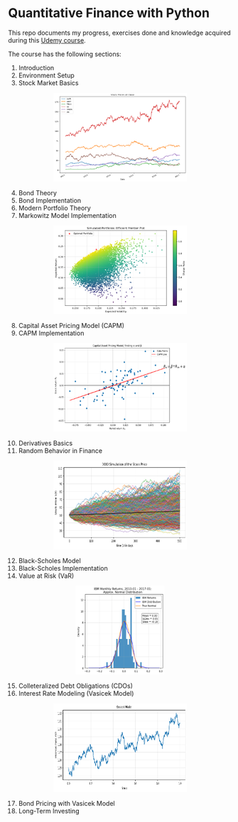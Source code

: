 # Quantitative Finance with Python

This repo documents my progress, exercises done and knowledge acquired during this [Udemy course](https://www.udemy.com/course/quantitative-finance-algorithmic-trading-in-python/).

The course has the following sections:
1. Introduction
2. Environment Setup
3. Stock Market Basics
<p align="center">
<img src="images/stocks.png" width="300" height="200" />
</p>

4. Bond Theory
5. Bond Implementation
6. Modern Portfolio Theory
7. Markowitz Model Implementation
<p align="center">
<img src="images/markowitz.png" width="300" height="200" />
</p>

8. Capital Asset Pricing Model (CAPM)
9. CAPM Implementation
<p align="center">
<img src="images/capm.png" width="300" height="200" />
</p>

10. Derivatives Basics
11. Random Behavior in Finance
<p align="center">
<img src="images/random_walk.png" width="300" height="200" />
</p>

12. Black-Scholes Model
13. Black-Scholes Implementation
14. Value at Risk (VaR)
<p align="center">
<img src="images/normal_dist.png" width="200" height="200" />
</p>

15. Colleteralized Debt Obligations (CDOs)
16. Interest Rate Modeling (Vasicek Model)
<p align="center">
<img src="images/vasicek.png" width="300" height="200" />
</p>

17. Bond Pricing with Vasicek Model
18. Long-Term Investing
